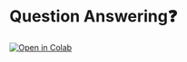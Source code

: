 # Question Answering❓

[![Open in Colab](https://colab.research.google.com/assets/colab-badge.svg)](https://colab.research.google.com/drive/1WxGxCFE_1cESJ02baaBY-HBHmGjSlxJx?usp=sharing) 

